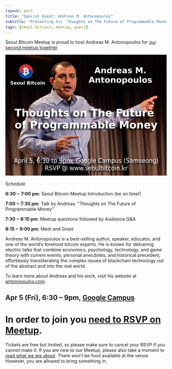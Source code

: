 ```yaml
---
layout: post
title: "Special Guest: Andreas M. Antonopoulos"
subtitle: "Presenting his 'Thoughts on The Future of Programmable Money'"
tags: [seoul bitcoin, meetup, guest]
---
```


Seoul Bitcoin Meetup is proud to host Andreas M. Antonopoulos for [our second meetup together](https://www.meetup.com/seoulbitcoin/photos/26005209/435632093/).

![Andreas M. Antonopoulos](/img/Seoul_Bitcoin_Andreas_M_Antonopoulos.jpg)

Schedule

**6:30 ~ 7:00 pm**: Seoul Bitcoin Meetup Introduction (be on time!)

**7:00 ~ 7:30 pm**: Talk by Andreas: "Thoughts on The Future of Programmable Money"

**7:30 ~ 8:15 pm**: Meetup questions followed by Audience Q&A

**8:15 ~ 9:00 pm**: Meet and Greet

Andreas M. Antonopoulos is a best-selling author, speaker, educator, and one of the world’s foremost bitcoin experts. He is known for delivering electric talks that combine economics, psychology, technology, and game theory with current events, personal anecdotes, and historical precedent, effortlessly transliterating the complex issues of blockchain technology out of the abstract and into the real world.

To learn more about Andreas and his work, visit his website at ​[antonopoulos.com](https://www.antonopoulos.com)​.

## Apr 5 (Fri), 6:30 – 9pm, [Google Campus](https://goo.gl/maps/UKSCEecfZB72)

# In order to join you [need to RSVP on Meetup](https://www.meetup.com/seoulbitcoin/events/259695047/). 

Tickets are free but limited, so please make sure to cancel your RSVP if you cannot make it. If you are new to our Meetup, please also take a moment to [read what we are about](https://seoulbitcoin.kr/aboutus/). There won't be food available at the venue. However, you are allowed to bring something in.